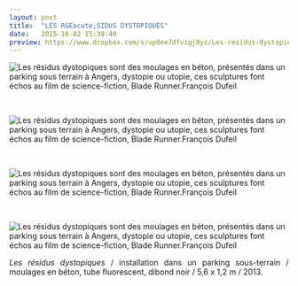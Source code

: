 ```yaml
---
layout: post
title:  "LES R&Eacute;SIDUS DYSTOPIQUES"
date:   2015-10-02 15:39:40
preview: https://www.dropbox.com/s/up0ee7dfvigj0yz/Les-residus-dystopiques-preview.jpg?raw=1
---
```


<img src="https://www.dropbox.com/s/m9v37zljrocbs2t/Les-residus-dystopiques.jpg?raw=1" alt="Les r&eacute;sidus dystopiques sont des moulages en b&eacute;ton, pr&eacute;sent&eacute;s dans un parking sous terrain &agrave; Angers, dystopie ou utopie, ces sculptures font &eacute;chos au film de science-fiction, Blade Runner.Fran&ccedil;ois Dufeil">
<p>&nbsp;</p>

<img src="https://www.dropbox.com/s/kpo0yk09gf0n3tt/Les-residus-dystopiques%20%282%29.jpg?raw=1" alt="Les r&eacute;sidus dystopiques sont des moulages en b&eacute;ton, pr&eacute;sent&eacute;s dans un parking sous terrain &agrave; Angers, dystopie ou utopie, ces sculptures font &eacute;chos au film de science-fiction, Blade Runner.Fran&ccedil;ois Dufeil">
<p>&nbsp;</p>

<img src="https://www.dropbox.com/s/omypis41xkiz6up/Les-residus-dystopiques%20%283%29.jpg?raw=1" alt="Les r&eacute;sidus dystopiques sont des moulages en b&eacute;ton, pr&eacute;sent&eacute;s dans un parking sous terrain &agrave; Angers, dystopie ou utopie, ces sculptures font &eacute;chos au film de science-fiction, Blade Runner.Fran&ccedil;ois Dufeil">
<p>&nbsp;</p>

<img src="https://www.dropbox.com/s/e6maobw0rveq9ji/Les-residus-dystopiques%20%284%29.jpg?raw=1" alt="Les r&eacute;sidus dystopiques sont des moulages en b&eacute;ton, pr&eacute;sent&eacute;s dans un parking sous terrain &agrave; Angers, dystopie ou utopie, ces sculptures font &eacute;chos au film de science-fiction, Blade Runner.Fran&ccedil;ois Dufeil">

<p style="text-align:justify">
<span style="font-style: italic;">Les r&eacute;sidus dystopiques</span> / installation dans un parking sous-terrain / moulages en b&eacute;ton, tube fluorescent, dibond noir / 5,6 x 1,2 m / 2013.
</p>
